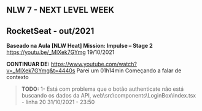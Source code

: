 ## NLW 7  - NEXT LEVEL WEEK
## RocketSeat - out/2021

**Baseado na Aula**
**[NLW Heat] Mission: Impulse – Stage 2**
https://youtu.be/_MIXek7GYmg
19/10/2021

**CONTINUAR DE:**
https://www.youtube.com/watch?v=_MIXek7GYmg&t=4440s
Parei um 01h14min
Começando a falar de contexto

>**TODO:**
1- Está com problema que o botão authenticate não está buscando os dados da API,
web\src\components\LoginBox\index.tsx - linha 20
31/10/2021 - 23:50
